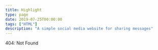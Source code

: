 ```yaml
---
title: Highlight
type: page
date: 2019-07-25T00:00:00
tags: ["HTML"]
description: "A simple social media website for sharing messages"
---
```


404: Not Found
